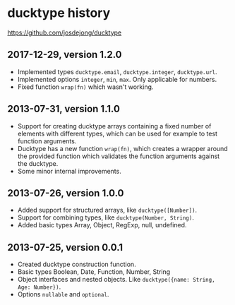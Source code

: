 # ducktype history

https://github.com/josdejong/ducktype


## 2017-12-29, version 1.2.0

- Implemented types `ducktype.email`, `ducktype.integer`, `ducktype.url`.
- Implemented options `integer`, `min`, `max`. Only applicable for numbers.
- Fixed function `wrap(fn)` which wasn't working.


## 2013-07-31, version 1.1.0

- Support for creating ducktype arrays containing a fixed number of elements
  with different types, which can be used for example to test function
  arguments.
- Ducktype has a new function `wrap(fn)`, which creates a wrapper around
  the provided function which validates the function arguments against the
  ducktype.
- Some minor internal improvements.


## 2013-07-26, version 1.0.0

- Added support for structured arrays, like `ducktype([Number])`.
- Support for combining types, like `ducktype(Number, String)`.
- Added basic types Array, Object, RegExp, null, undefined.


## 2013-07-25, version 0.0.1

- Created ducktype construction function.
- Basic types Boolean, Date, Function, Number, String
- Object interfaces and nested objects.
  Like `ducktype({name: String, Age: Number})`.
- Options `nullable` and `optional`.
